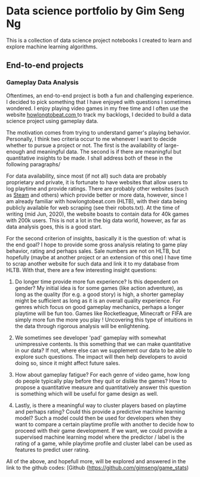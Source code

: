 # Data science portfolio by Gim Seng Ng

This is a collection of data science project notebooks I created to learn and explore machine learning algorithms.

## End-to-end projects

### Gameplay Data Analysis

Oftentimes, an end-to-end project is both a fun and challenging experience. I decided to pick something that I have enjoyed with questions I sometimes wondered. I enjoy playing video games in my free time and I often use the website [howlongtobeat.com ](https://www.howlongtobeat.com) to track my backlogs, I decided to build a data science project using gameplay data.

The motivation comes from trying to understand gamer's playing behavior. Personally, I think two criteria occur to me whenever I want to decide whether to pursue a project or not. The first is the availability of large-enough and meaningful data. The second is if there are meaningful but quantitative insights to be made. I shall address both of these in the following paragraphs/

For data availability, since most (if not all) such data are probably proprietary and private, it is fortunate to have websites that allow users to log playtime and provide ratings. There are probably other websites (such as [Steam](https://steamcommunity.com) and others) which provide better or more data, however, since I am already familiar with howlongtobeat.com (HLTB), with their data being publicly available for web scraping (see their robots.txt). At the time of writing (mid Jun, 2020), the website boasts to contain data for 40k games with 200k users. This is not a lot in the big data world, however, as far as data analysis goes, this is a good start.

For the second criterion of insights, basically it is the question of: what is the end goal?  I hope to provide some gross analysis relating to game play behavior, rating and perhaps sales. Sale numbers are not on HLTB, but hopefully (maybe at another project or an extension of this one) I have time to scrap another website for such data and link it to my database from HLTB. With that, there are a few interesting insight questions:

1. Do longer time provide more fun experience? Is this dependent on gender? 
My initial idea is for some games (like action adventure), as long as the quality (for e.g. a good story) is high, a shorter gameplay might be sufficient as long as it is an overall quality experience. For genres which focus on good gameplay mechanics, perhaps a longer playtime will be fun too. Games like Rocketleague, Minecraft or FIFA are simply more fun the more you play ! Uncovering this type of intuitions in the data through rigorous analysis will be enlightening.

2. We sometimes see developer 'pad' gameplay with somewhat unimpressive contents. Is this something that we can make quantitative in our data? If not, where else can we supplement our data to be able to explore such questions. The impact will then help developers to avoid doing so, since it might affect future sales.

3. How about gameplay fatigue? For each genre of video game, how long do people typically play before they quit or dislike the games? How to propose a quantitative measure and quantitatively answer this question is something which will be useful for game design as well.

4. Lastly, is there a meaningful way to cluster players based on playtime and perhaps rating? Could this provide a predictive machine learning model? Such a model could then be used for developers when they want to compare a certain playtime profile with another to decide how to proceed with their game development. If we want, we could provide a supervised machine learning model where the predictor / label is the rating of a game, while playtime profile and cluster label can be used as features to predict user rating.

All of the above, and hopefull more, will be explored and answered in the link to the github codes: [Github (https://github.com/gimseng/game_stats)



<!---
[Github](https://github.com/.../.ipynb) 
[nbviewer](http://nbviewer.jupyter.org/github/ ....ipynb)

## Classification problems

## Regression problems

## Natural language processing


## Clustering

## Neural networks

## Data exploration and analysis

## Recommendation systems
--->


